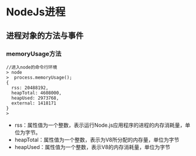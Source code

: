 # NodeJs进程

## 进程对象的方法与事件

### memoryUsage方法

```shell
//进入node的命令行环境
> node
>  process.memoryUsage();
{
  rss: 20488192,
  heapTotal: 4608000,
  heapUsed: 2973768,
  external: 1418171
}
>
```

* rss：属性值为一个整数，表示运行Node.js应用程序的进程的内存消耗量，单位为字节。
* heapTotal：属性值为一个整数，表示为V8所分配的内存量，单位为字节
* heapUsed：属性值为一个整数，表示V8的内存消耗量，单位为字节